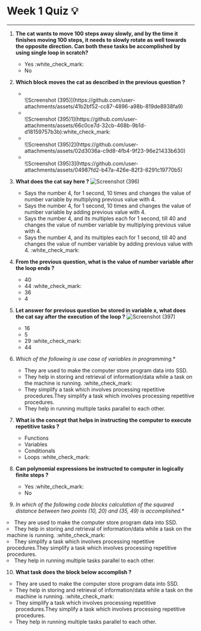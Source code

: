 # Week 1 Quiz :bulb:
***

1. **The cat wants to move 100 steps away slowly, and by the time it finishes moving 100 steps, it needs to slowly rotate as well towards the opposite direction. Can both these tasks be accomplished by using single loop in scratch?**
   <ul>
      <li style="list-style-type: circle;">Yes :white_check_mark:</li>
      <li style="list-style-type: circle;">No</li>
   </ul>

2. **Which block moves the cat as described in the previous question ?**
   <ul>
      <li style="list-style-type: circle;"></li>![Screenshot (395)](https://github.com/user-attachments/assets/41b2bf52-cc87-4896-a98b-819de8938fa9)
      <li style="list-style-type: circle;"></li>![Screenshot (395)1](https://github.com/user-attachments/assets/66c0ce7d-32cb-468b-9b1d-d18159757b3b):white_check_mark:
      <li style="list-style-type: circle;"></li>![Screenshot (395)2](https://github.com/user-attachments/assets/02d3036a-c9d8-4fb4-9f23-96e21433b630)
      <li style="list-style-type: circle;"></li>![Screenshot (395)3](https://github.com/user-attachments/assets/04987fd2-b47a-426e-82f3-8291c19770b5)
   </ul>

3. **What does the cat say here ?**
   ![Screenshot (396)](https://github.com/user-attachments/assets/79f45be0-4238-4362-ae8e-3cd52b88cd5b)
   <ul>
      <li style="list-style-type: circle;">Says the number 4, for 1 second, 10 times and changes the value of number variable by multiplying previous value with 4. </li>
      <li style="list-style-type: circle;">Says the number 4, for 1 second, 10 times and changes the value of number variable by adding previous value with 4.</li>
      <li style="list-style-type: circle;">Says the number 4, and its multiples each for 1 second, till 40 and changes the value of number variable by multiplying previous value with 4.</li>
      <li style="list-style-type: circle;">Says the number 4, and its multiples each for 1 second, till 40 and changes the value of number variable by adding previous value with 4. :white_check_mark:</li> 
   </ul>

4. **From the previous question, what is the value of number variable after the loop ends ?**
   <ul>
      <li style="list-style-type: circle;">40 </li>
      <li style="list-style-type: circle;">44 :white_check_mark:</li>
      <li style="list-style-type: circle;">36</li>
      <li style="list-style-type: circle;">4 </li>
   </ul>

5. **Let answer for previous question be stored in variable x, what does the cat say after the execution of the loop ?**
   ![Screenshot (397)](https://github.com/user-attachments/assets/0ae62837-52cf-4463-b96d-32ca6655d50a)
   <ul>
      <li style="list-style-type: circle;">16 </li>
      <li style="list-style-type: circle;">5 </li>
      <li style="list-style-type: circle;">29 :white_check_mark:</li>
      <li style="list-style-type: circle;">44 </li>
   </ul>

6. *Which of the following is use case of variables in programming.**
   <ul>
      <li style="list-style-type: circle;">They are used to make the computer store program data into SSD.</li>
      <li style="list-style-type: circle;">They help in storing and retrieval of information/data while a task on the machine is running. :white_check_mark:</li>
      <li style="list-style-type: circle;">They simplify a task which involves processing repetitive procedures.They simplify a task which involves processing repetitive procedures.</li>
      <li style="list-style-type: circle;">They help in running multiple tasks parallel to each other.</li>
   </ul>

7. **What is the concept that helps in instructing the computer to execute repetitive tasks ?**
   <ul>
      <li style="list-style-type: circle;">Functions</li>
      <li style="list-style-type: circle;">Variables</li>
      <li style="list-style-type: circle;">Conditionals</li>
      <li style="list-style-type: circle;">Loops :white_check_mark:</li>
   </ul>

8. **Can polynomial expressions be instructed to computer in logically finite steps ?**
   <ul>
      <li style="list-style-type: circle;">Yes :white_check_mark:</li>
      <li style="list-style-type: circle;">No </li>
   </ul>

9. *In which of the following code blocks calculation of the squared distance between two points (10, 20) and (35, 49) is accomplished.**
   <ul>
 <li style="list-style-type: circle;">They are used to make the computer store program data into SSD.</li>
      <li style="list-style-type: circle;">They help in storing and retrieval of information/data while a task on the machine is running. :white_check_mark:</li>
      <li style="list-style-type: circle;">They simplify a task which involves processing repetitive procedures.They simplify a task which involves processing repetitive procedures.</li>
      <li style="list-style-type: circle;">They help in running multiple tasks parallel to each other.</li>
   </ul>

10. **What task does the block below accomplish ?**
   <ul>
       <li style="list-style-type: circle;">They are used to make the computer store program data into SSD.</li>
      <li style="list-style-type: circle;">They help in storing and retrieval of information/data while a task on the machine is running. :white_check_mark:</li>
      <li style="list-style-type: circle;">They simplify a task which involves processing repetitive procedures.They simplify a task which involves processing repetitive procedures.</li>
      <li style="list-style-type: circle;">They help in running multiple tasks parallel to each other.</li>
   </ul>
